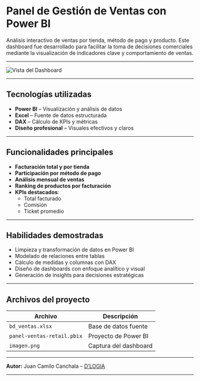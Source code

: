 # Panel de Gestión de Ventas con Power BI

Análisis interactivo de ventas por tienda, método de pago y producto. Este dashboard fue desarrollado para facilitar la toma de decisiones comerciales mediante la visualización de indicadores clave y comportamiento de ventas.

---

![Vista del Dashboard](tablero-ventas.jpg)




---

## Tecnologías utilizadas

- **Power BI** – Visualización y análisis de datos  
- **Excel** – Fuente de datos estructurada  
- **DAX** – Cálculo de KPIs y métricas  
- **Diseño profesional** – Visuales efectivos y claros

---

## Funcionalidades principales

- **Facturación total y por tienda**  
- **Participación por método de pago**  
- **Análisis mensual de ventas**  
- **Ranking de productos por facturación**  
- **KPIs destacados**:  
  - Total facturado  
  - Comisión  
  - Ticket promedio

---

## Habilidades demostradas

- Limpieza y transformación de datos en Power BI  
- Modelado de relaciones entre tablas  
- Cálculo de medidas y columnas con DAX  
- Diseño de dashboards con enfoque analítico y visual  
- Generación de insights para decisiones estratégicas

---

## Archivos del proyecto

| Archivo | Descripción |
|--------|-------------|
| `bd_ventas.xlsx` | Base de datos fuente |
| `panel-ventas-retail.pbix` | Proyecto de Power BI |
| `imagen.png` | Captura del dashboard |

---

**Autor:** Juan Camilo Canchala – [D’LOGIA](https://github.com/Juancanchala)

---


